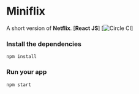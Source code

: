 # Miniflix

A short version of **Netflix**. [**React JS**]
[![Circle CI](https://circleci.com/gh/facebook/react-native.svg?style=shield)]

### Install the dependencies
```
npm install
```

### Run your app
```
npm start
```
